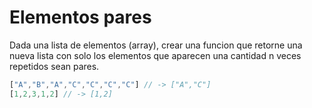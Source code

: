# Elementos pares

Dada una lista de elementos (array), crear una funcion que retorne una nueva lista con solo los elementos que aparecen una cantidad n veces repetidos sean pares.

```js
["A","B","A","C","C","C","C"] // -> ["A","C"]
[1,2,3,1,2] // -> [1,2]
```